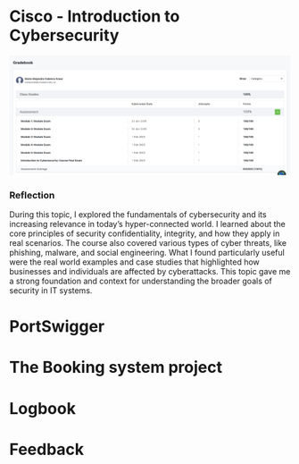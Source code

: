 # Cisco - Introduction to Cybersecurity
![Cisco Certificate Screenshot](https://github.com/male55999/CybersecurityLesson/blob/98378d669e7be7b0e44b31736e0638559726b9d7/Booking%20system/Final%20assignment/Cisco%20screenshot%20.png)
### Reflection
During this topic, I explored the fundamentals of cybersecurity and its increasing relevance in today’s hyper-connected world. I learned about the core principles of security confidentiality, integrity, and how they apply in real scenarios. The course also covered various types of cyber threats, like phishing, malware, and social engineering. What I found particularly useful were the real world examples and case studies that highlighted how businesses and individuals are affected by cyberattacks. This topic gave me a strong foundation and context for understanding the broader goals of security in IT systems.

#  PortSwigger
# The Booking system project
# Logbook
# Feedback
